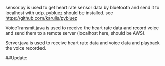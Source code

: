 sensor.py is used to get heart rate sensor data by bluetooth and send it to localhost with udp. pybluez should be installed.
see https://github.com/karulis/pybluez

VoiceTransmit.java is used to receive the heart rate data and record voice and send them to a remote server (localhost here, should be AWS).

Server.java is used to receive heart rate data and voice data and playback the voice recorded.

##Update:


